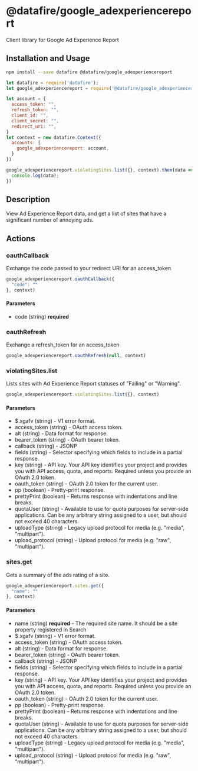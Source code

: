 # @datafire/google_adexperiencereport

Client library for Google Ad Experience Report

## Installation and Usage
```bash
npm install --save datafire @datafire/google_adexperiencereport
```

```js
let datafire = require('datafire');
let google_adexperiencereport = require('@datafire/google_adexperiencereport').actions;

let account = {
  access_token: "",
  refresh_token: "",
  client_id: "",
  client_secret: "",
  redirect_uri: "",
}
let context = new datafire.Context({
  accounts: {
    google_adexperiencereport: account,
  }
})

google_adexperiencereport.violatingSites.list({}, context).then(data => {
  console.log(data);
})
```

## Description
View Ad Experience Report data, and get a list of sites that have a significant number of annoying ads.

## Actions
### oauthCallback
Exchange the code passed to your redirect URI for an access_token


```js
google_adexperiencereport.oauthCallback({
  "code": ""
}, context)
```

#### Parameters
* code (string) **required**

### oauthRefresh
Exchange a refresh_token for an access_token


```js
google_adexperiencereport.oauthRefresh(null, context)
```


### violatingSites.list
Lists sites with Ad Experience Report statuses of "Failing" or "Warning".


```js
google_adexperiencereport.violatingSites.list({}, context)
```

#### Parameters
* $.xgafv (string) - V1 error format.
* access_token (string) - OAuth access token.
* alt (string) - Data format for response.
* bearer_token (string) - OAuth bearer token.
* callback (string) - JSONP
* fields (string) - Selector specifying which fields to include in a partial response.
* key (string) - API key. Your API key identifies your project and provides you with API access, quota, and reports. Required unless you provide an OAuth 2.0 token.
* oauth_token (string) - OAuth 2.0 token for the current user.
* pp (boolean) - Pretty-print response.
* prettyPrint (boolean) - Returns response with indentations and line breaks.
* quotaUser (string) - Available to use for quota purposes for server-side applications. Can be any arbitrary string assigned to a user, but should not exceed 40 characters.
* uploadType (string) - Legacy upload protocol for media (e.g. "media", "multipart").
* upload_protocol (string) - Upload protocol for media (e.g. "raw", "multipart").

### sites.get
Gets a summary of the ads rating of a site.


```js
google_adexperiencereport.sites.get({
  "name": ""
}, context)
```

#### Parameters
* name (string) **required** - The required site name. It should be a site property registered in Search
* $.xgafv (string) - V1 error format.
* access_token (string) - OAuth access token.
* alt (string) - Data format for response.
* bearer_token (string) - OAuth bearer token.
* callback (string) - JSONP
* fields (string) - Selector specifying which fields to include in a partial response.
* key (string) - API key. Your API key identifies your project and provides you with API access, quota, and reports. Required unless you provide an OAuth 2.0 token.
* oauth_token (string) - OAuth 2.0 token for the current user.
* pp (boolean) - Pretty-print response.
* prettyPrint (boolean) - Returns response with indentations and line breaks.
* quotaUser (string) - Available to use for quota purposes for server-side applications. Can be any arbitrary string assigned to a user, but should not exceed 40 characters.
* uploadType (string) - Legacy upload protocol for media (e.g. "media", "multipart").
* upload_protocol (string) - Upload protocol for media (e.g. "raw", "multipart").

